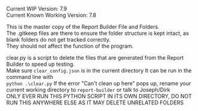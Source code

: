 Current WIP Version: 7.9  
Current Known Working Version: 7.8  
  
This is the master copy of the Report Builder File and Folders.  
The .gitkeep files are there to ensure the folder structure is kept intact, as blank folders do not get tracked correctly.  
They should not affect the function of the program.  

clear.py is a script to delete the files that are generated from the Report Builder to speed up testing.  
Make sure `clear_config.json` is in the current directory
It can be run in the command line with  
`python .\clear.py`
If the error "Can't clean up here" pops up, rename your current working directory to `report-builder` or talk to Joseph/Dirk  
ONLY EVER RUN THIS PYTHON SCRIPT IN ITS OWN DIRECTORY, DO NOT RUN THIS ANYWHERE ELSE AS IT MAY DELETE UNRELATED FOLDERS  
